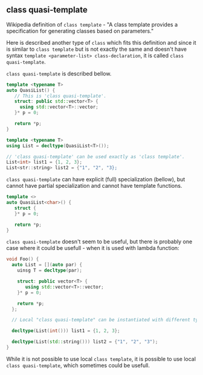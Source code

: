 ## class quasi-template

Wikipedia definition of `class template` - "A class template provides a specification for generating classes based on parameters."

Here is described another type of `class` which fits this definition and since it is similar to `class template` 
but is not exactly the same and doesn't have syntax ```template <parameter-list> class-declaration```, it is called `class quasi-template`.

`class quasi-template` is described bellow.

```C++
template <typename T>
auto QuasiList() {
   // This is 'class quasi-template'.
   struct: public std::vector<T> {
     using std::vector<T>::vector;
   }* p = 0;

   return *p;
}

template <typename T>
using List = decltype(QuasiList<T>());

// 'class quasi-template' can be used exactly as 'class template'.
List<int> list1 = {1, 2, 3};
List<str::string> list2 = {"1", "2", "3}; 
```

`class quasi-template` can have explicit (full) specialization (bellow), but cannot have partial specialization and cannot have template functions.

```C++
template <>
auto QuasiList<char>() {
   struct {
   }* p = 0;

   return *p;
}
```


`class quasi-template` doesn't seem to be useful, but there is probably one case where it could be usefull - when it is used with lambda function:

```C++
void Foo() {
  auto List = [](auto par) {
    uinsg T = decltype(par);

    struct: public vector<T> {
       using std::vector<T>::vector;
    }* p = 0;

    return *p; 
  };

  // Local "class quasi-template" can be instantiated with different types.

  decltype(List(int())) list1 = {1, 2, 3};

  decltype(List(std::string())) list2 = {"1", "2", "3");
}
```

While it is not possible to use local `class template`, it is possible to use local `class quasi-template`, which sometimes could be usefull.


